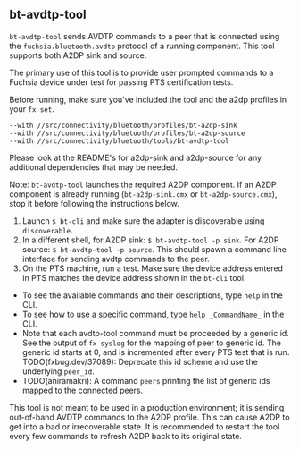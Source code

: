 ## bt-avdtp-tool

`bt-avdtp-tool` sends AVDTP commands to a peer that is connected using the `fuchsia.bluetooth.avdtp`
protocol of a running component. This tool supports both A2DP sink and source.

The primary use of this tool is to provide user prompted commands to a
Fuchsia device under test for passing PTS certification tests.

Before running, make sure you've included the tool and the a2dp profiles in your `fx set`.
```
--with //src/connectivity/bluetooth/profiles/bt-a2dp-sink
--with //src/connectivity/bluetooth/profiles/bt-a2dp-source
--with //src/connectivity/bluetooth/tools/bt-avdtp-tool
```
Please look at the README's for a2dp-sink and a2dp-source for any additional
dependencies that may be needed.

Note: `bt-avdtp-tool` launches the required A2DP component. If an A2DP component
is already running (`bt-a2dp-sink.cmx` or `bt-a2dp-source.cmx`), stop it before
following the instructions below.

1) Launch `$ bt-cli` and make sure the adapter is discoverable using `discoverable`.
2) In a different shell, for A2DP sink: `$ bt-avdtp-tool -p sink`. For A2DP source:
`$ bt-avdtp-tool -p source`. This should spawn a command line interface for sending avdtp
commands to the peer.
3) On the PTS machine, run a test. Make sure the device address entered in PTS matches
the device address shown in the `bt-cli` tool.

* To see the available commands and their descriptions, type `help` in the CLI.
* To see how to use a specific command, type `help _CommandName_` in the CLI.
* Note that each avdtp-tool command must be proceeded by a generic id. See the output
of `fx syslog` for the mapping of peer to generic id. The generic id starts at 0, and
is incremented after every PTS test that is run. TODO(fxbug.dev/37089): Deprecate this id scheme and
use the underlying `peer_id`.
* TODO(aniramakri): A command `peers` printing the list of generic ids mapped to the connected peers.

This tool is not meant to be used in a production environment; it is sending out-of-band
AVDTP commands to the A2DP profile. This can cause A2DP to get into a bad or irrecoverable state.
It is recommended to restart the tool every few commands to refresh A2DP back to its
original state.